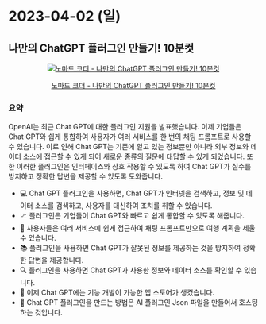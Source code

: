 # 2023-04-02 (일)

## 나만의 ChatGPT 플러그인 만들기! 10분컷

<div align='center'>
  <a href='https://www.youtube.com/watch?v=pBdwrB4rEA4' target='_blank'>
     <img src='http://img.youtube.com/vi/pBdwrB4rEA4/0.jpg' alt='노마드 코더 - 나만의 ChatGPT 플러그인 만들기! 10분컷' />
     <p>노마드 코더 - 나만의 ChatGPT 플러그인 만들기! 10분컷</p>
  </a>
</div>

### 요약

OpenAI는 최근 Chat GPT에 대한 플러그인 지원을 발표했습니다. 이제 기업들은 Chat GPT와 쉽게 통합하여 사용자가 여러 서비스를 한 번의 채팅 프롬프트로 사용할 수 있습니다. 이로 인해 Chat GPT는 기존에 알고 있는 정보뿐만 아니라 외부 정보와 데이터 소스에 접근할 수 있게 되어 새로운 종류의 질문에 대답할 수 있게 되었습니다. 또한 이러한 플러그인은 인터페이스와 상호 작용할 수 있도록 하여 Chat GPT가 실수를 방지하고 정확한 답변을 제공할 수 있도록 도와줍니다.

- 💻 Chat GPT 플러그인을 사용하면, Chat GPT가 인터넷을 검색하고, 정보 및 데이터 소스를 검색하고, 사용자를 대신하여 조치를 취할 수 있습니다.
- 📈 플러그인은 기업들이 Chat GPT와 빠르고 쉽게 통합할 수 있도록 해줍니다.
- 📱 사용자들은 여러 서비스에 쉽게 접근하여 채팅 프롬프트만으로 여행 계획을 세울 수 있습니다.
- 📚 플러그인을 사용하면 Chat GPT가 잘못된 정보를 제공하는 것을 방지하여 정확한 답변을 제공합니다.
- 🔍 플러그인을 사용하면 Chat GPT가 사용한 정보와 데이터 소스를 확인할 수 있습니다.
- 🚀 이제 Chat GPT에는 기능 개발이 가능한 앱 스토어가 생겼습니다.
- 🤖 Chat GPT 플러그인을 만드는 방법은 AI 플러그인 Json 파일을 만들어서 호스팅하는 것입니다.
